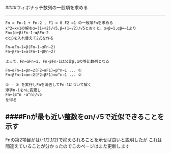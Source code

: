 ####フィボナッチ数列の一般項を求める

---

	Fn = Fn-1 + Fn-2 , F1 = 0 F2 =1 の一般項Fnを求める
	x^2=x+1の解をα=(1+√2)/√5,β=(1−√2)/√5とおくと，α+β=1,αβ=−1より
	Fn=(α+β)Fn−1−αβFn−2
	αとβを入れ替えて2式を作る

	Fn−αFn−1=β(Fn−1−αFn−2)
	Fn−βFn−1=α(Fn−1−βFn−2)

	よって，Fn−αFn−1, Fn-βFn-1は公比β,αの等比数列となる

	Fn−αFn−1=βn−2(F2−αF1)=β^n−1 ... ①
	Fn−βFn−1=αn−2(F2−βF1)=α^n−1 ... ②

	① - ② を実行しFnを消去してFn-1について解く
	添字n-1をnに変更し
	Fn=(β^n -α^n)/√5	
	を得る


####Fnが最も近い整数をαn/√5で近似できることを示す
---
Fnの第2項目がは(-1/2,1/2)で抑えられることを示せば良いと説明したが
これは間違えていることが分かったのでこのページはまた更新します
